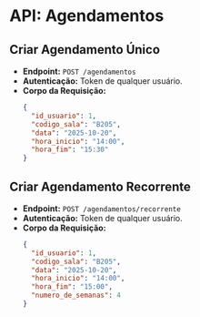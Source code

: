 # API: Agendamentos

## Criar Agendamento Único

-   **Endpoint:** `POST /agendamentos`
-   **Autenticação:** Token de qualquer usuário.
-   **Corpo da Requisição:**
    ```json
    {
      "id_usuario": 1,
      "codigo_sala": "B205",
      "data": "2025-10-20",
      "hora_inicio": "14:00",
      "hora_fim": "15:30"
    }
    ```

## Criar Agendamento Recorrente

-   **Endpoint:** `POST /agendamentos/recorrente`
-   **Autenticação:** Token de qualquer usuário.
-   **Corpo da Requisição:**
    ```json
    {
      "id_usuario": 1,
      "codigo_sala": "B205",
      "data": "2025-10-20",
      "hora_inicio": "14:00",
      "hora_fim": "15:00",
      "numero_de_semanas": 4
    }
    ```
